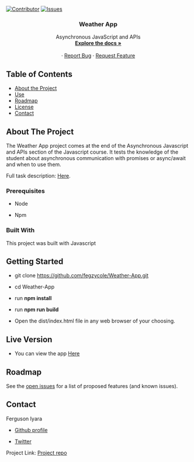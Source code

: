 [![Contributor][contributor-shield]][contributor-url]
[![Issues][issues-shield]][issues-url]
<br />
<p align="center">
 
  <h3 align="center">Weather App</h3>
  <p align="center">
    Asynchronous JavaScript and APIs
    <br />
    <a href="https://github.com/WCanirinka/Library-app-js"><strong>Explore the docs »</strong></a>
    <br />
    <br />
    ·
    <a href="https://github.com/fegzycole/Weather-App/issues">Report Bug</a>
    ·
    <a href="https://github.com/fegzycole/Weather-App/issues">Request Feature</a>
  </p>
</p>


<!-- TABLE OF CONTENTS -->
## Table of Contents

* [About the Project](#about-the-project)
* [Use](#use)
* [Roadmap](#roadmap)
* [License](#license)
* [Contact](#contact)



<!-- ABOUT THE PROJECT -->
## About The Project

The Weather App project comes at the end of the Asynchronous Javascript and APIs section of the Javascript course. It tests the knowledge of the student about asynchronous communication with promises or async/await and when to use them.

Full task description: [Here](https://www.theodinproject.com/courses/javascript/lessons/weather-app).

### Prerequisites

- Node

- Npm

### Built With

This project was built with Javascript


## Getting Started

- git clone https://github.com/fegzycole/Weather-App.git

- cd Weather-App

- run **npm install**

- run **npm run build**

- Open the dist/index.html file in any web browser of your choosing.


## Live Version

- You can view the app [Here](https://fegzycole.github.io/Restaurant-Page/)

<!-- ROADMAP -->
## Roadmap

See the [open issues](https://github.com/fegzycole/Weather-App/issues) for a list of proposed features (and known issues).


<!-- CONTACT -->
## Contact
Ferguson Iyara
* [Github profile](https://github.com/fegzycole)

* [Twitter](https://twitter.com/fergusoniyara)

Project Link: [Project repo](https://github.com/fegzycole/Weather-App)

<!-- MARKDOWN LINKS & IMAGES -->
<!-- https://www.markdownguide.org/basic-syntax/#reference-style-links -->
[contributor-shield]: https://img.shields.io/badge/Contributors-1-%2300ff00
[contributor-url]: https://github.com/fegzycole/Weather-App/graphs/contributors
[issues-shield]: https://img.shields.io/badge/issues-0-%2300ff00
[issues-url]: https://github.com/fegzycole/Restaurant-Page/issues/